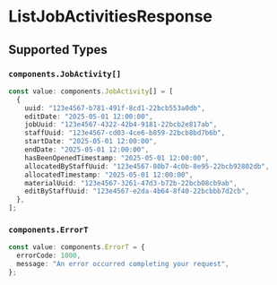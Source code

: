 # ListJobActivitiesResponse


## Supported Types

### `components.JobActivity[]`

```typescript
const value: components.JobActivity[] = [
  {
    uuid: "123e4567-b781-491f-8cd1-22bcb553a0db",
    editDate: "2025-05-01 12:00:00",
    jobUuid: "123e4567-4322-42b4-9181-22bcb2e817ab",
    staffUuid: "123e4567-cd03-4ce6-b859-22bcb8bd7b6b",
    startDate: "2025-05-01 12:00:00",
    endDate: "2025-05-01 12:00:00",
    hasBeenOpenedTimestamp: "2025-05-01 12:00:00",
    allocatedByStaffUuid: "123e4567-80b7-4c0b-8e95-22bcb92802db",
    allocatedTimestamp: "2025-05-01 12:00:00",
    materialUuid: "123e4567-3261-47d3-b72b-22bcb08cb9ab",
    editByStaffUuid: "123e4567-e2da-4b64-8f40-22bcbbb7d2cb",
  },
];
```

### `components.ErrorT`

```typescript
const value: components.ErrorT = {
  errorCode: 1000,
  message: "An error occurred completing your request",
};
```

